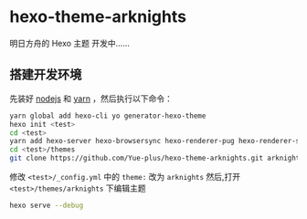 # hexo-theme-arknights

明日方舟的 Hexo 主题
开发中……

## 搭建开发环境

先装好 [nodejs](https://nodejs.org/) 和 [yarn](https://classic.yarnpkg.com/zh-Hans/) ，然后执行以下命令：
```bash
yarn global add hexo-cli yo generator-hexo-theme
hexo init <test>
cd <test>
yarn add hexo-server hexo-browsersync hexo-renderer-pug hexo-renderer-sass hexo-renderer-ts
cd <test>/themes
git clone https://github.com/Yue-plus/hexo-theme-arknights.git arknights
```
修改 `<test>/_config.yml` 中的 `theme:` 改为 `arknights`
然后,打开 `<test>/themes/arknights` 下编辑主题
```bash
hexo serve --debug
```